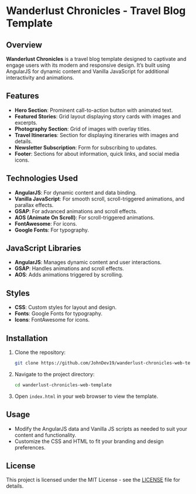 # Wanderlust Chronicles - Travel Blog Template

## Overview

**Wanderlust Chronicles** is a travel blog template designed to captivate and engage users with its modern and responsive design. It’s built using AngularJS for dynamic content and Vanilla JavaScript for additional interactivity and animations.

## Features

- **Hero Section**: Prominent call-to-action button with animated text.
- **Featured Stories**: Grid layout displaying story cards with images and excerpts.
- **Photography Section**: Grid of images with overlay titles.
- **Travel Itineraries**: Section for displaying itineraries with images and details.
- **Newsletter Subscription**: Form for subscribing to updates.
- **Footer**: Sections for about information, quick links, and social media icons.

## Technologies Used

- **AngularJS**: For dynamic content and data binding.
- **Vanilla JavaScript**: For smooth scroll, scroll-triggered animations, and parallax effects.
- **GSAP**: For advanced animations and scroll effects.
- **AOS (Animate On Scroll)**: For scroll-triggered animations.
- **FontAwesome**: For icons.
- **Google Fonts**: For typography.

## JavaScript Libraries

- **AngularJS**: Manages dynamic content and user interactions.
- **GSAP**: Handles animations and scroll effects.
- **AOS**: Adds animations triggered by scrolling.

## Styles

- **CSS**: Custom styles for layout and design.
- **Fonts**: Google Fonts for typography.
- **Icons**: FontAwesome for icons.

## Installation

1. Clone the repository:
   ```bash
   git clone https://github.com/JohnDev19/wanderlust-chronicles-web-template.git
   ```
2. Navigate to the project directory:
   ```bash
   cd wanderlust-chronicles-web-template
   ```
3. Open `index.html` in your web browser to view the template.

## Usage

- Modify the AngularJS data and Vanilla JS scripts as needed to suit your content and functionality.
- Customize the CSS and HTML to fit your branding and design preferences.

## License

This project is licensed under the MIT License - see the [LICENSE](LICENSE) file for details.

